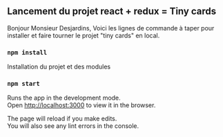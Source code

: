 ## Lancement du projet react + redux = Tiny cards

Bonjour Monsieur Desjardins, Voici les lignes de commande à taper pour installer et faire tourner le projet "tiny cards" en local.

### `npm install`

Installation du projet et des modules

### `npm start`

Runs the app in the development mode.<br />
Open [http://localhost:3000](http://localhost:3000) to view it in the browser.

The page will reload if you make edits.<br />
You will also see any lint errors in the console.
